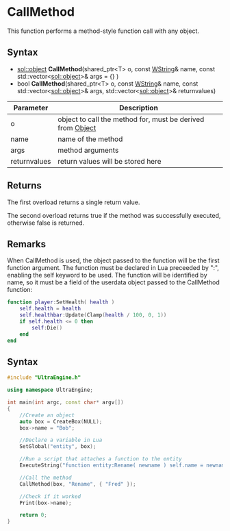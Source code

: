 # CallMethod

This function performs a method-style function call with any object.

## Syntax

- [sol::object](https://sol2.readthedocs.io/en/latest/api/object.html) **CallMethod**(shared_ptr<T\> o, const [WString](WString.md)& name, const std::vector\<[sol::object](https://sol2.readthedocs.io/en/latest/api/object.html)\>& args = {} )
- bool **CallMethod**(shared_ptr<T\> o, const [WString](WString.md)& name, const std::vector\<[sol::object](https://sol2.readthedocs.io/en/latest/api/object.html)\>& args, std::vector\<[sol::object](https://sol2.readthedocs.io/en/latest/api/object.html)\>& returnvalues)

| Parameter | Description |
|---|---|
| o | object to call the method for, must be derived from [Object](Object.md) |
| name | name of the method |
| args | method arguments |
| returnvalues | return values will be stored here |

## Returns

The first overload returns a single return value.

The second overload returns true if the method was successfully executed, otherwise false is returned.

## Remarks

When CallMethod is used, the object passed to the function will be the first function argument. The function must be declared in Lua preceeded by ":", enabling the self keyword to be used. The function will be identified by name, so it must be a field of the userdata object passed to the CallMethod function:

```lua
function player:SetHealth( health )
    self.health = health
    self.healthbar:Update(Clamp(health / 100, 0, 1))
    if self.health <= 0 then
        self:Die()
    end
end
```

## Syntax

```c++
#include "UltraEngine.h"

using namespace UltraEngine;

int main(int argc, const char* argv[])
{
    //Create an object
    auto box = CreateBox(NULL);
    box->name = "Bob";

    //Declare a variable in Lua
    SetGlobal("entity", box);

    //Run a script that attaches a function to the entity
    ExecuteString("function entity:Rename( newname ) self.name = newname end");

    //Call the method
    CallMethod(box, "Rename", { "Fred" });

    //Check if it worked
    Print(box->name);

    return 0;
}
```
